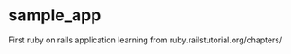 sample_app
==========

First ruby on rails application learning from ruby.railstutorial.org/chapters/
